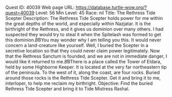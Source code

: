 Quest ID: 40039
Web page URL: https://database.turtle-wow.org/?quest=40039
Level: 56
Min Level: 45
Race: nil
Title: The Rethress Tide Scepter
Description: The Rethress Tide Scepter holds power for me within the great depths of the world, and especially within Nazjatar. It is the birthright of the Rethress, and it gives us dominion over many others. I had suspected they would try to steal it when the Spitelash was formed to get this dominion.$B$BYou may wonder why I am telling you this. It would never concern a land-creature like yourself. Well, I buried the Scepter in a secretive location so that they could never claim power legitimately. Now that the Rethress Sanctum is founded, and we are not in immediate danger, I would like it returned to me.$B$BThere is a place called the Tower of Eldara, held by some Highborne Keeper. It is located at the very far northeastern tip of the peninsula. To the west of it, along the coast, are four rocks. Buried around those rocks is the Rethress Tide Scepter. Get it and bring it to me, interloper, to help me reclaim my birthright.
Objective: Find the buried Rethress Tide Scepter and bring it to Tide Mistress Rashal.
